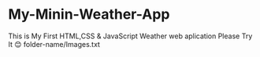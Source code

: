 # My-Minin-Weather-App
This is My First HTML,CSS &amp; JavaScript Weather web aplication Please Try It 😊
folder-name/Images.txt
